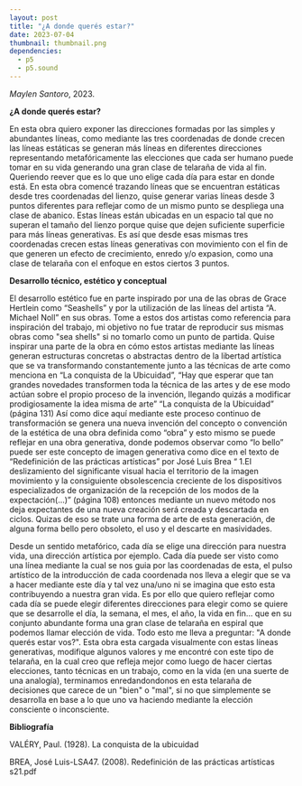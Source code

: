 ```yaml
---
layout: post
title: "¿A donde querés estar?"
date: 2023-07-04
thumbnail: thumbnail.png
dependencies:
  - p5
  - p5.sound
---
```


<div id="div-sketch">
  <script type="text/javascript" src="sketch.js"></script>
</div>

_Maylen Santoro_, 2023.

**¿A donde querés estar?**

En esta obra quiero exponer las direcciones formadas por las simples y abundantes líneas, como mediante las tres coordenadas de donde crecen las líneas estáticas se generan más líneas en diferentes direcciones representando metafóricamente las elecciones que cada ser humano puede tomar en su vida generando una gran clase de telaraña de vida al fin. Queriendo reever que es lo que uno elige cada día para estar en donde está.
 En esta obra comencé trazando líneas que se encuentran estáticas desde tres coordenadas del lienzo, quise generar varias líneas desde 3 puntos diferentes para reflejar como de un mismo punto se despliega una clase de abanico. Estas líneas están ubicadas en un espacio tal que no superan el tamaño del lienzo porque quise que dejen suficiente superficie para más líneas generativas. Es así que desde esas mismas tres coordenadas crecen estas líneas generativas con movimiento con el fin de que generen un efecto de crecimiento, enredo y/o expasion, como una clase de telaraña con el enfoque en estos ciertos 3 puntos.

**Desarrollo técnico, estético y conceptual**

El desarrollo estético fue en parte inspirado por una de las obras de Grace Hertlein como “Seashells” y por la utilización de las líneas del artista “A. Michael Noll” en sus obras. Tome a estos dos artistas como referencia para inspiración del trabajo, mi objetivo no fue tratar de reproducir sus mismas obras como "sea shells" si no tomarlo como un punto de partida. Quise inspirar una parte de la obra en cómo estos artistas mediante las líneas generan estructuras concretas o abstractas dentro de la libertad artística que se va transformando constantemente junto a las técnicas de arte como menciona en “La conquista de la Ubicuidad”, “Hay que esperar que tan grandes novedades transformen toda la técnica de las artes y de ese modo actúan sobre el propio proceso de la invención, llegando quizás a modificar prodigiosamente la idea misma de arte” “La conquista de la Ubicuidad” (página 131) Así como dice aquí mediante este proceso continuo de transformación se genera una nueva invención del concepto o convención de la estética de una obra definida como “obra” y esto mismo se puede reflejar en una obra generativa, donde podemos observar como “lo bello” puede ser este concepto de imagen generativa como dice en el texto de “Redefinición de las prácticas artísticas” por José Luis Brea “ 1.El deslizamiento del significante visual hacia el territorio de la imagen movimiento y la consiguiente obsolescencia creciente de los dispositivos especializados de organización de la recepción de los modos de la expectación(...)” (página 108) entonces mediante un nuevo método nos deja expectantes de una nueva creación será creada y descartada en ciclos. Quizas de eso se trate una forma de arte de esta generación, de alguna forma bello pero obsoleto, el uso y el descarte en masividades.

Desde un sentido metafórico, cada día se elige una dirección para nuestra vida, una dirección artística por ejemplo. Cada día puede ser visto como una línea mediante la cual se nos guia por las coordenadas de esta, el pulso artístico de la introducción de cada coordenada nos lleva a elegir que se va a hacer mediante este día y tal vez una/uno ni se imagina que esto esta contribuyendo a nuestra gran vida. Es por ello que quiero reflejar como cada día se puede elegir diferentes direcciones para elegir como se quiere que se desarrolle el día, la semana, el mes, el año, la vida en fin... que en su conjunto abundante forma una gran clase de telaraña en espiral que podemos llamar elección de vida. Todo esto me lleva a preguntar: "A donde querés estar vos?". Esta obra esta cargada visualmente con estas líneas generativas, modifique algunos valores y me encontré con este tipo de telaraña, en la cual creo que refleja mejor como luego de hacer ciertas elecciones, tanto técnicas en un trabajo, como en la vida (en una suerte de una analogía), terminamos enredandondonos en esta telaraña de decisiones que carece de un "bien" o "mal", si no que simplemente se desarrolla en base a lo que uno va haciendo mediante la elección consciente o inconsciente.


**Bibliografía**

VALÉRY, Paul. (1928). La conquista de la ubicuidad


BREA, José Luis-LSA47. (2008). Redefinición de las prácticas artísticas s21.pdf

